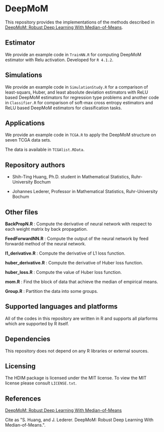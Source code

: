 # DeepMoM

This repository provides the implementations of the methods described in [DeepMoM: Robust Deep Learning With Median-of-Means](https://arxiv.org/abs/2105.14035).

## Estimator

We provide an example code in `TrainNN.R` for computing DeepMoM estimator with Relu activation. Developed for `R 4.1.2`.


## Simulations

We provide an example code in `SimulationStudy.R` for a comparison of least-squars, Huber, and least absolute deviation estimators with ReLU based DeepMoM estimators for regression type problems and another code in `Classifier.R` for comparison of soft-max cross entropy estimators and ReLU based DeepMoM estimators for classification tasks. 

## Applications

We provide an example code in `TCGA.R` to apply the DeepMoM structure on seven TCGA data sets.

The data is available in `TCGAlist.RData`.

## Repository authors 

* Shih-Ting Huang, Ph.D. student in Mathematical Statistics, Ruhr-University Bochum

* Johannes Lederer, Professor in Mathematical Statistics, Ruhr-University Bochum

## Other files

**BackPropN.R** : Compute the derivative of neural network with respect to each weight matrix by back propagation.

**FeedForwardNN.R** : Compute the output of the neural network by feed forwardd method of the neural network.

**l1_derivative.R** : Compute the derivative of L1 loss function.

**huber_derivative.R** : Compute the derivative of Huber loss     function.

**huber_loss.R** : Compute the value of Huber loss function.

**mom.R** : Find the block of data that achieve the median of empirical means. 

**Group.R** : Partition the data into some groups.

## Supported languages and platforms

All of the codes in this repository are written in R and supports all plarforms which are supported by R itself.

## Dependencies

This repository does not depend on any R libraries or external sources.

## Licensing

The HDIM package is licensed under the MIT license. To
view the MIT license please consult `LICENSE.txt`.

## References
 [DeepMoM: Robust Deep Learning With Median-of-Means](https://arxiv.org/abs/2105.14035)
 
 Cite as "S. Huang, and J. Lederer. DeepMoM: Robust Deep Learning With Median-of-Means.".

